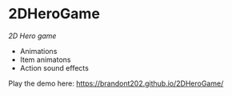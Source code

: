 # 2DHeroGame

*2D Hero game*
- Animations
- Item animatons
- Action sound effects

Play the demo here: <https://brandont202.github.io/2DHeroGame/>
